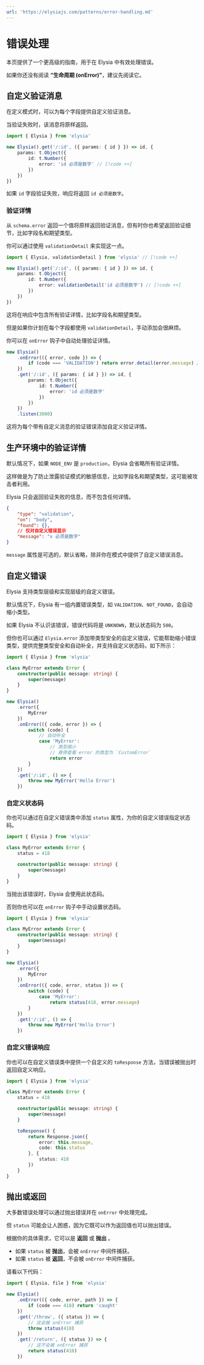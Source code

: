 ```yaml
---
url: 'https://elysiajs.com/patterns/error-handling.md'
---
```


# 错误处理

本页提供了一个更高级的指南，用于在 Elysia 中有效处理错误。

如果你还没有阅读 **“生命周期 (onError)”**，建议先阅读它。

## 自定义验证消息

在定义模式时，可以为每个字段提供自定义验证消息。

当验证失败时，该消息将原样返回。

```ts
import { Elysia } from 'elysia'

new Elysia().get('/:id', ({ params: { id } }) => id, {
    params: t.Object({
        id: t.Number({
            error: 'id 必须是数字' // [!code ++]
        })
    })
})
```

如果 `id` 字段验证失败，响应将返回 `id 必须是数字`。

### 验证详情

从 `schema.error` 返回一个值将原样返回验证消息，但有时你也希望返回验证细节，比如字段名和期望类型。

你可以通过使用 `validationDetail` 来实现这一点。

```ts
import { Elysia, validationDetail } from 'elysia' // [!code ++]

new Elysia().get('/:id', ({ params: { id } }) => id, {
    params: t.Object({
        id: t.Number({
            error: validationDetail('id 必须是数字') // [!code ++]
        })
    })
})
```

这将在响应中包含所有验证详情，比如字段名和期望类型。

但是如果你计划在每个字段都使用 `validationDetail`，手动添加会很麻烦。

你可以在 `onError` 钩子中自动处理验证详情。

```ts
new Elysia()
    .onError(({ error, code }) => {
        if (code === 'VALIDATION') return error.detail(error.message) // [!code ++]
    })
    .get('/:id', ({ params: { id } }) => id, {
        params: t.Object({
            id: t.Number({
                error: 'id 必须是数字'
            })
        })
    })
    .listen(3000)
```

这将为每个带有自定义消息的验证错误添加自定义验证详情。

## 生产环境中的验证详情

默认情况下，如果 `NODE_ENV` 是 `production`，Elysia 会省略所有验证详情。

这样做是为了防止泄露验证模式的敏感信息，比如字段名和期望类型，这可能被攻击者利用。

Elysia 只会返回验证失败的信息，而不包含任何详情。

```json
{
    "type": "validation",
    "on": "body",
    "found": {},
    // 仅对自定义错误显示
    "message": "x 必须是数字"
}
```

`message` 属性是可选的，默认省略，除非你在模式中提供了自定义错误消息。

## 自定义错误

Elysia 支持类型层级和实现层级的自定义错误。

默认情况下，Elysia 有一组内置错误类型，如 `VALIDATION`、`NOT_FOUND`，会自动缩小类型。

如果 Elysia 不认识该错误，错误代码将是 `UNKNOWN`，默认状态码为 `500`。

但你也可以通过 `Elysia.error` 添加带类型安全的自定义错误，它能帮助缩小错误类型，提供完整类型安全和自动补全，并支持自定义状态码，如下所示：

```typescript twoslash
import { Elysia } from 'elysia'

class MyError extends Error {
    constructor(public message: string) {
        super(message)
    }
}

new Elysia()
    .error({
        MyError
    })
    .onError(({ code, error }) => {
        switch (code) {
            // 自动补全
            case 'MyError':
                // 类型缩小
                // 悬停查看 error 的类型为 `CustomError`
                return error
        }
    })
    .get('/:id', () => {
        throw new MyError('Hello Error')
    })
```

### 自定义状态码

你也可以通过在自定义错误类中添加 `status` 属性，为你的自定义错误指定状态码。

```typescript
import { Elysia } from 'elysia'

class MyError extends Error {
    status = 418

    constructor(public message: string) {
        super(message)
    }
}
```

当抛出该错误时，Elysia 会使用此状态码。

否则你也可以在 `onError` 钩子中手动设置状态码。

```typescript
import { Elysia } from 'elysia'

class MyError extends Error {
	constructor(public message: string) {
		super(message)
	}
}

new Elysia()
	.error({
		MyError
	})
	.onError(({ code, error, status }) => {
		switch (code) {
			case 'MyError':
				return status(418, error.message)
		}
	})
	.get('/:id', () => {
		throw new MyError('Hello Error')
	})
```

### 自定义错误响应

你也可以在自定义错误类中提供一个自定义的 `toResponse` 方法，当错误被抛出时返回自定义响应。

```typescript
import { Elysia } from 'elysia'

class MyError extends Error {
	status = 418

	constructor(public message: string) {
		super(message)
	}

	toResponse() {
		return Response.json({
			error: this.message,
			code: this.status
		}, {
			status: 418
		})
	}
}
```

## 抛出或返回

大多数错误处理可以通过抛出错误并在 `onError` 中处理完成。

但 `status` 可能会让人困惑，因为它既可以作为返回值也可以抛出错误。

根据你的具体需求，它可以是 **返回** 或 **抛出** 。

* 如果 `status` 被 **抛出**，会被 `onError` 中间件捕获。
* 如果 `status` 被 **返回**，不会被 `onError` 中间件捕获。

请看以下代码：

```typescript
import { Elysia, file } from 'elysia'

new Elysia()
    .onError(({ code, error, path }) => {
        if (code === 418) return 'caught'
    })
    .get('/throw', ({ status }) => {
        // 这会被 onError 捕获
        throw status(418)
    })
    .get('/return', ({ status }) => {
        // 这不会被 onError 捕获
        return status(418)
    })
```

